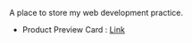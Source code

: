 A place to store my web development practice.

- Product Preview Card : [Link](ttps://z3zuk.github.io/FEM-Projects/product-preview-card/index.html)
